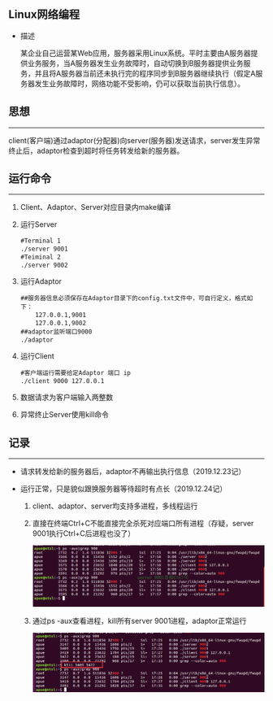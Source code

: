 ## Linux网络编程

* 描述

  某企业自己运营某Web应用，服务器采用Linux系统。平时主要由A服务器提供业务服务，当A服务器发生业务故障时，自动切换到B服务器提供业务服务，并且将A服务器当前还未执行完的程序同步到B服务器继续执行（假定A服务器发生业务故障时，网络功能不受影响，仍可以获取当前执行信息）。

## 思想

----------

client(客户端)通过adaptor(分配器)向server(服务器)发送请求，server发生异常终止后，adaptor检查到超时将任务转发给新的服务器。

## 运行命令

-----------------

1. Client、Adaptor、Server对应目录内make编译

2. 运行Server

   ```shell
   #Terminal 1
   ./server 9001
   #Teiminal 2
   ./server 9002
   ```

   

3. 运行Adaptor

   ```shell
   ##服务器信息必须保存在Adaptor目录下的config.txt文件中，可自行定义，格式如下：
       127.0.0.1,9001
       127.0.0.1,9002
   ##adaptor监听端口9000
   ./adaptor
   ```

   

4. 运行Client

   ```shell
   #客户端运行需要给定Adaptor 端口 ip
   ./client 9000 127.0.0.1
   ```

   

5. 数据请求为客户端输入两整数

6. 异常终止Server使用kill命令

## 记录

------

* 请求转发给新的服务器后，adaptor不再输出执行信息（2019.12.23记）

* 运行正常，只是貌似跟换服务器等待超时有点长（2019.12.24记）

  1. client、adaptor、server均支持多进程，多线程运行

  2. 直接在终端Ctrl+C不能直接完全杀死对应端口所有进程（存疑，server 9001执行Ctrl+C后进程也没了）

     ![server-1-Ctrl+C.png](./picture/server-1-Ctrl+C.png)

  3. 通过ps -aux查看进程，kill所有server 9001进程，adaptor正常运行

     ![kill-server-1](./picture/kill-server-1.png)